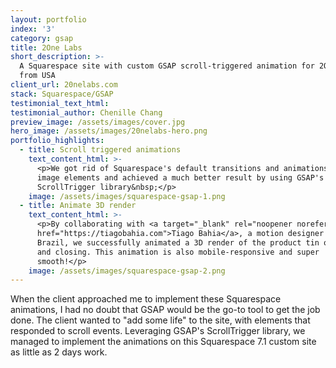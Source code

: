 ```yaml
---
layout: portfolio
index: '3'
category: gsap
title: 2One Labs
short_description: >-
  A Squarespace site with custom GSAP scroll-triggered animation for 2One Labs
  from USA
client_url: 20nelabs.com
stack: Squarespace/GSAP
testimonial_text_html:
testimonial_author: Chenille Chang
preview_image: /assets/images/cover.jpg
hero_image: /assets/images/20nelabs-hero.png
portfolio_highlights:
  - title: Scroll triggered animations
    text_content_html: >-
      <p>We got rid of Squarespace's default transitions and animations for the
      image elements and achieved a much better result by using GSAP's
      ScrollTrigger library&nbsp;</p>
    image: /assets/images/squarespace-gsap-1.png
  - title: Animate 3D render
    text_content_html: >-
      <p>By collaborating with <a target="_blank" rel="noopener noreferrer"
      href="https://tiagobahia.com">Tiago Bahia</a>, a motion designer from
      Brazil, we successfully animated a 3D render of the product tin opening
      and closing. This animation is also mobile-responsive and super
      smooth!</p>
    image: /assets/images/squarespace-gsap-2.png
---
```

When the client approached me to implement these Squarespace animations, I had no doubt that GSAP would be the go-to tool to get the job done. The client wanted to "add some life" to the site, with elements that responded to scroll events. Leveraging GSAP's ScrollTrigger library, we managed to implement the animations on this Squarespace 7.1 custom site as little as 2 days work.
